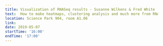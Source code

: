 ```yaml
---
title: Visualization of RNASeq results - Susanne Wilkens & Fred White 
text:  How to make heatmaps, clustering analysis and much more from RNA-Seq results.
location: Science Park 904, room A1.06
link: 
date: 2019-05-07
startTime: '16:00'
endTime: '17:00'
---
```

